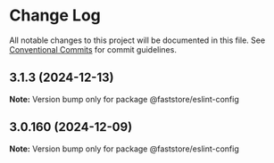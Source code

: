 # Change Log

All notable changes to this project will be documented in this file.
See [Conventional Commits](https://conventionalcommits.org) for commit guidelines.

## 3.1.3 (2024-12-13)

**Note:** Version bump only for package @faststore/eslint-config

## 3.0.160 (2024-12-09)

**Note:** Version bump only for package @faststore/eslint-config
